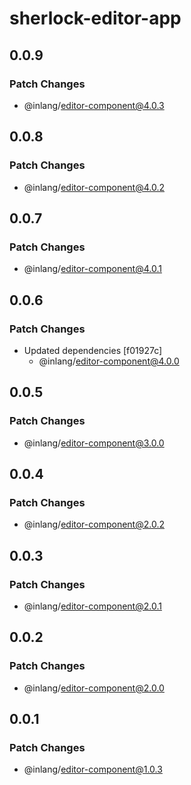# sherlock-editor-app

## 0.0.9

### Patch Changes

- @inlang/editor-component@4.0.3

## 0.0.8

### Patch Changes

- @inlang/editor-component@4.0.2

## 0.0.7

### Patch Changes

- @inlang/editor-component@4.0.1

## 0.0.6

### Patch Changes

- Updated dependencies [f01927c]
  - @inlang/editor-component@4.0.0

## 0.0.5

### Patch Changes

- @inlang/editor-component@3.0.0

## 0.0.4

### Patch Changes

- @inlang/editor-component@2.0.2

## 0.0.3

### Patch Changes

- @inlang/editor-component@2.0.1

## 0.0.2

### Patch Changes

- @inlang/editor-component@2.0.0

## 0.0.1

### Patch Changes

- @inlang/editor-component@1.0.3
